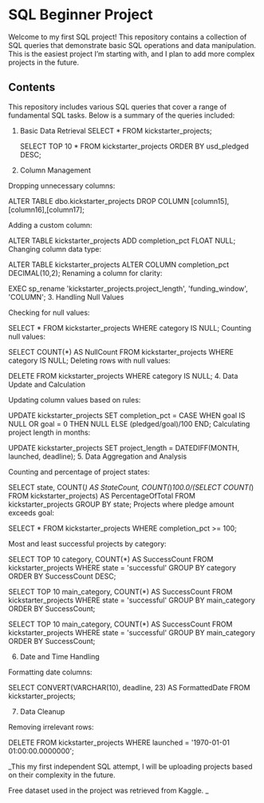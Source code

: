 # SQL Beginner Project

Welcome to my first SQL project! This repository contains a collection of SQL queries that demonstrate basic SQL operations and data manipulation. This is the easiest project I’m starting with, and I plan to add more complex projects in the future.

## Contents

This repository includes various SQL queries that cover a range of fundamental SQL tasks. Below is a summary of the queries included:

1. Basic Data Retrieval
   SELECT * FROM kickstarter_projects;
   
    SELECT TOP 10
    *
  FROM kickstarter_projects
  ORDER BY usd_pledged DESC;

3. Column Management

 Dropping unnecessary columns:

ALTER TABLE dbo.kickstarter_projects
DROP COLUMN [column15],[column16],[column17];

 Adding a custom column:

ALTER TABLE kickstarter_projects
ADD completion_pct FLOAT NULL;
Changing column data type:

ALTER TABLE kickstarter_projects
ALTER COLUMN completion_pct DECIMAL(10,2);
Renaming a column for clarity:

EXEC sp_rename 'kickstarter_projects.project_length', 'funding_window', 'COLUMN';
3. Handling Null Values

Checking for null values:

SELECT * FROM kickstarter_projects
WHERE category IS NULL;
Counting null values:

SELECT COUNT(*) AS NullCount
FROM kickstarter_projects
WHERE category IS NULL;
Deleting rows with null values:

DELETE FROM kickstarter_projects
WHERE category IS NULL;
4. Data Update and Calculation

Updating column values based on rules:

UPDATE kickstarter_projects
SET completion_pct = CASE
    WHEN goal IS NULL OR goal = 0 THEN NULL
    ELSE (pledged/goal)/100
END;
Calculating project length in months:

UPDATE kickstarter_projects
SET project_length = DATEDIFF(MONTH, launched, deadline);
5. Data Aggregation and Analysis

Counting and percentage of project states:

SELECT
    state,
    COUNT(*) AS StateCount,
    COUNT(*)*100.0/(SELECT COUNT(*) FROM kickstarter_projects) AS PercentageOfTotal
FROM kickstarter_projects
GROUP BY state;
Projects where pledge amount exceeds goal:

SELECT * FROM kickstarter_projects
WHERE completion_pct >= 100;

Most and least successful projects by category:

SELECT TOP 10
    category,
    COUNT(*) AS SuccessCount
FROM kickstarter_projects
WHERE state = 'successful'
GROUP BY category
ORDER BY SuccessCount DESC;

SELECT TOP 10
    main_category,
    COUNT(*) AS SuccessCount
FROM kickstarter_projects
WHERE state = 'successful'
GROUP BY main_category
ORDER BY SuccessCount;

SELECT TOP 10
    main_category,
    COUNT(*) AS SuccessCount
FROM kickstarter_projects
WHERE state = 'successful'
GROUP BY main_category
ORDER BY SuccessCount;

6. Date and Time Handling

Formatting date columns:

SELECT CONVERT(VARCHAR(10), deadline, 23) AS FormattedDate
FROM kickstarter_projects;

7. Data Cleanup

Removing irrelevant rows:

DELETE FROM kickstarter_projects
WHERE launched = '1970-01-01 01:00:00.0000000';


_This my first independent SQL attempt, I will be uploading projects based on their complexity in the future.

Free dataset used in the project was retrieved from Kaggle. _


